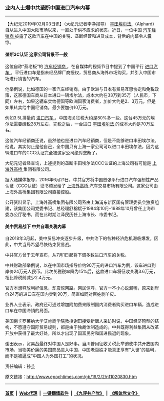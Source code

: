 ### 业内人士爆中共垄断中国进口汽车内幕
------------------------

<p>
 【大纪元2019年02月03日讯】（大纪元记者李净报导）
 <a href="http://www.epochtimes.com/gb/tag/%E4%B8%B0%E7%94%B0%E5%9F%83%E5%B0%94%E6%B3%95.html">
  丰田埃尔法
 </a>
 （Alphard）自从进入中国大陆市场以来，一直处于供不应求的状态。近日，一位中国
 <a href="http://www.epochtimes.com/gb/tag/%E6%B1%BD%E8%BD%A6%E7%BB%8F%E9%94%80%E5%95%86.html">
  汽车经销商
 </a>
 披露了这款汽车在中国的关税、垄断经营和进货成本，背后的内幕令人震惊。
</p>
<h4>
 垄断3C认证 这家公司背景不一般
</h4>
<p>
 这位自称“蔡老板”的
 <a href="http://www.epochtimes.com/gb/tag/%E6%B1%BD%E8%BD%A6%E7%BB%8F%E9%94%80%E5%95%86.html">
  汽车经销商
 </a>
 ，在自媒体的视频节目中提到了中国平行
 <a href="http://www.epochtimes.com/gb/tag/%E8%BF%9B%E5%8F%A3%E6%B1%BD%E8%BD%A6.html">
  进口汽车
 </a>
 。平行进口车是指未经品牌厂商授权，贸易商从海外市场购买，并引入中国市场进行销售的汽车。
</p>
<p>
 他举例说，比如德国的一家汽车经销商，由于欧洲与日本有贸易互惠协定和免税政策，这家德国车商从日本进口一辆埃尔法，成本大约在33万到35万（人民币，下同）左右，如果这辆车卖给德国等欧洲国家消费者，加价大约是2、3万元，但是如果转卖给中国经销商，最少要加价10万元。
</p>
<p>
 例如3.5L排量的
 <a href="http://www.epochtimes.com/gb/tag/%E8%BF%9B%E5%8F%A3%E6%B1%BD%E8%BD%A6.html">
  进口汽车
 </a>
 ，中国海关征税大约是80%多一些。这台45万元的埃尔法需要缴税28万左右，完税之后，一台进口
 <a href="http://www.epochtimes.com/gb/tag/%E4%B8%B0%E7%94%B0%E5%9F%83%E5%B0%94%E6%B3%95.html">
  丰田埃尔法
 </a>
 的成本大约是70万左右。
</p>
<p style="text-align: center;">
 <div class="video_fit_container">
 </div>
</p>
<p>
 这位汽车经销商还说，虽然他也是进口汽车经销商，但是不能够进口丰田埃尔法。他说，其实何止是他自己，全中国只有上海一家公司可以进口丰田埃尔法，因为这辆进口车的CCC认证完全被这家公司绝对垄断了。
</p>
<p>
 大纪元记者经查询，上述提到的垄断丰田埃尔法CCC认证的上海公司有可能是
 <a href="http://www.epochtimes.com/gb/tag/%E4%B8%8A%E6%B5%B7%E5%A4%96%E9%AB%98%E6%A1%A5.html">
  上海外高桥
 </a>
 集团有限公司。
</p>
<p>
 据大陆媒体报导，2016年6月21日，中共官方将中国首张平行进口汽车强制性产品认证（CCC认证）证书颁发给了
 <a href="http://www.epochtimes.com/gb/tag/%E4%B8%8A%E6%B5%B7%E5%A4%96%E9%AB%98%E6%A1%A5.html">
  上海外高桥
 </a>
 汽车交易市场有限公司。这家公司由上海外高桥集团有限公司直接控股。
</p>
<p>
 公开资料显示，上海外高桥集团有限公司系由上海浦东新区国有管理委员会独资组建，该集团公司党委书记、总经理舒榕斌于1984年10月-1988年10月曾任上海市委办公厅秘书，而在此时期江泽民历任上海市长、市委书记。
</p>
<h4>
 美中贸易战下 中共自曝关税内幕
</h4>
<p>
 自2018年3月起，美中贸易冲突逐步升级，中共治下的各种经济危机濒临爆发。因此，中共当局希望尽快结束贸易战。
</p>
<p>
 中共官方曾于去年宣布，从7月1日起将下调多数进口汽车的关税。
</p>
<p>
 中共财政部举例说，以在中国市场指导价约90万元的进口汽车为例，该车进口到岸价24万元人民币。此次关税税率降为15%后，这款进口车将征收关税3.6万元，相比降税前减少2.4万元。
</p>
<p>
 官方本想释放利好信息，却震惊网路。网民惊呼，官方一不小心说漏嘴，原来到岸价24万的进口车在国内卖到90万，简直如同对百姓剥羊皮。
</p>
<p>
 业界人士表示，政府还可通过增加附加费来限制国内消费者购买进口车辆，造成进口车在中国滞销的局面。
</p>
<p>
 美国南卡罗莱纳大学艾肯商学院教授谢田接受新唐人采访时说，中国经济畸型的结构，不愿遵守国际贸易规则，都是由于独裁体制造成的。中共既得利益集团从改革开放中获得了最大好处，所以才出现了国富民穷和国进民退的现象。
</p>
<p>
 谢田表示，贸易战最终对中国人是好事。当川普用征收关税此举迫使中共开放国内市场，当物美价廉的美国商品进入中国，中国老百姓才能真正享有“入世”的福利，而不是被逼成“中国人为外国打工”的状况。
</p>
<p>
 责任编辑：孙芸
</p>

原文链接：http://www.epochtimes.com/gb/19/2/2/n11020830.htm


------------------------
#### [首页](https://github.com/gfw-breaker/banned-news/blob/master/README.md) &nbsp;|&nbsp; [Web代理](https://github.com/labour-camp/helloworld) &nbsp;|&nbsp; [一键翻墙软件](https://github.com/gfw-breaker/nogfw/blob/master/README.md) &nbsp;|&nbsp; [《九评共产党》](https://github.com/gfw-breaker/9ping.md/blob/master/README.md#九评之一评共产党是什么) &nbsp;|&nbsp; [《解体党文化》](https://github.com/gfw-breaker/jtdwh.md/blob/master/README.md#绪论)

